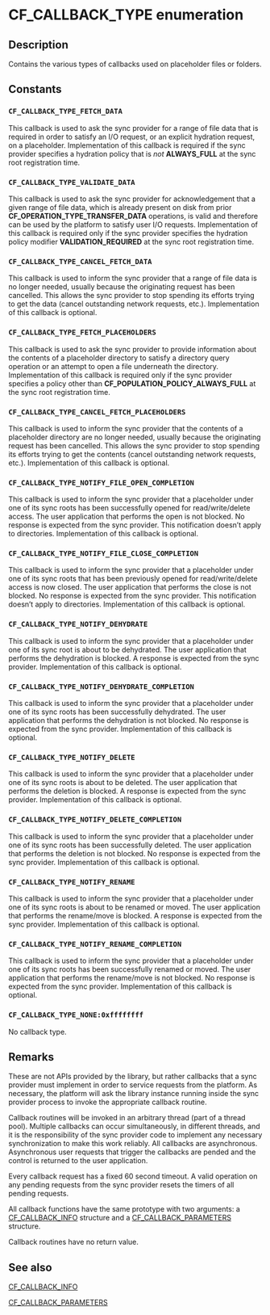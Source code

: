 # CF_CALLBACK_TYPE enumeration

## Description

Contains the various types of callbacks used on placeholder files or folders.

## Constants

### `CF_CALLBACK_TYPE_FETCH_DATA`

This callback is used to ask the sync provider for a range of file data that is required in order to satisfy an I/O request, or an explicit hydration request, on a placeholder. Implementation of this callback is required if the sync provider specifies a hydration policy that is _not_ **ALWAYS_FULL** at the sync root registration time.

### `CF_CALLBACK_TYPE_VALIDATE_DATA`

This callback is used to ask the sync provider for acknowledgement that a given range of file data, which is already present on disk from prior **CF_OPERATION_TYPE_TRANSFER_DATA** operations, is valid and therefore can be used by the platform to satisfy user I/O requests. Implementation of this callback is required only if the sync provider specifies the hydration policy modifier **VALIDATION_REQUIRED** at the sync root registration time.

### `CF_CALLBACK_TYPE_CANCEL_FETCH_DATA`

This callback is used to inform the sync provider that a range of file data is no longer needed, usually because the originating request has been cancelled. This allows the sync provider to stop spending its efforts trying to get the data (cancel outstanding network requests, etc.). Implementation of this callback is optional.

### `CF_CALLBACK_TYPE_FETCH_PLACEHOLDERS`

This callback is used to ask the sync provider to provide information about the contents of a placeholder directory to satisfy a directory query operation or an attempt to open a file underneath the directory. Implementation of this callback is required only if the sync provider specifies a policy other than **CF_POPULATION_POLICY_ALWAYS_FULL** at the sync root registration time.

### `CF_CALLBACK_TYPE_CANCEL_FETCH_PLACEHOLDERS`

This callback is used to inform the sync provider that the contents of a placeholder directory are no longer needed, usually because the originating request has been cancelled. This allows the sync provider to stop spending its efforts trying to get the contents (cancel outstanding network requests, etc.). Implementation of this callback is optional.

### `CF_CALLBACK_TYPE_NOTIFY_FILE_OPEN_COMPLETION`

This callback is used to inform the sync provider that a placeholder under one of its sync roots has been successfully opened for read/write/delete access. The user application that performs the open is not blocked. No response is expected from the sync provider. This notification doesn’t apply to directories. Implementation of this callback is optional.

### `CF_CALLBACK_TYPE_NOTIFY_FILE_CLOSE_COMPLETION`

This callback is used to inform the sync provider that a placeholder under one of its sync roots that has been previously opened for read/write/delete access is now closed. The user application that performs the close is not blocked. No response is expected from the sync provider. This notification doesn’t apply to directories. Implementation of this callback is optional.

### `CF_CALLBACK_TYPE_NOTIFY_DEHYDRATE`

This callback is used to inform the sync provider that a placeholder under one of its sync root is about to be dehydrated. The user application that performs the dehydration is blocked. A response is expected from the sync provider. Implementation of this callback is optional.

### `CF_CALLBACK_TYPE_NOTIFY_DEHYDRATE_COMPLETION`

This callback is used to inform the sync provider that a placeholder under one of its sync roots has been successfully dehydrated. The user application that performs the dehydration is not blocked. No response is expected from the sync provider. Implementation of this callback is optional.

### `CF_CALLBACK_TYPE_NOTIFY_DELETE`

This callback is used to inform the sync provider that a placeholder under one of its sync roots is about to be deleted. The user application that performs the deletion is blocked. A response is expected from the sync provider. Implementation of this callback is optional.

### `CF_CALLBACK_TYPE_NOTIFY_DELETE_COMPLETION`

This callback is used to inform the sync provider that a placeholder under one of its sync roots has been successfully deleted. The user application that performs the deletion is not blocked. No response is expected from the sync provider. Implementation of this callback is optional.

### `CF_CALLBACK_TYPE_NOTIFY_RENAME`

This callback is used to inform the sync provider that a placeholder under one of its sync roots is about to be renamed or moved. The user application that performs the rename/move is blocked. A response is expected from the sync provider. Implementation of this callback is optional.

### `CF_CALLBACK_TYPE_NOTIFY_RENAME_COMPLETION`

This callback is used to inform the sync provider that a placeholder under one of its sync roots has been successfully renamed or moved. The user application that performs the rename/move is not blocked. No response is expected from the sync provider. Implementation of this callback is optional.

### `CF_CALLBACK_TYPE_NONE:0xffffffff`

No callback type.

## Remarks

These are not APIs provided by the library, but rather callbacks that a sync provider must implement in order to service requests from the platform. As necessary, the platform will ask the library instance running inside the sync provider process to invoke the appropriate callback routine.

Callback routines will be invoked in an arbitrary thread (part of a thread pool). Multiple callbacks can occur simultaneously, in different threads, and it is the responsibility of the sync provider code to implement any necessary synchronization to make this work reliably. All callbacks are asynchronous. Asynchronous user requests that trigger the callbacks are pended and the control is returned to the user application.

Every callback request has a fixed 60 second timeout. A valid operation on any pending requests from the sync provider resets the timers of all pending requests.

All callback functions have the same prototype with two arguments: a [CF_CALLBACK_INFO](https://learn.microsoft.com/windows/win32/api/cfapi/ns-cfapi-cf_callback_info) structure and a [CF_CALLBACK_PARAMETERS](https://learn.microsoft.com/windows/win32/api/cfapi/ns-cfapi-cf_callback_parameters) structure.

Callback routines have no return value.

## See also

[CF_CALLBACK_INFO](https://learn.microsoft.com/windows/win32/api/cfapi/ns-cfapi-cf_callback_info)

[CF_CALLBACK_PARAMETERS](https://learn.microsoft.com/windows/win32/api/cfapi/ns-cfapi-cf_callback_parameters)